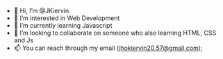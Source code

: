 - 👋 Hi, I’m @JKiervin
- 👀 I’m interested in Web Development
- 🌱 I’m currently learning Javascript
- 💞️ I’m looking to collaborate on someone who also learning HTML, CSS and Js
- 📫 You can reach through my email (jhokiervin20.57@gmail.com);
